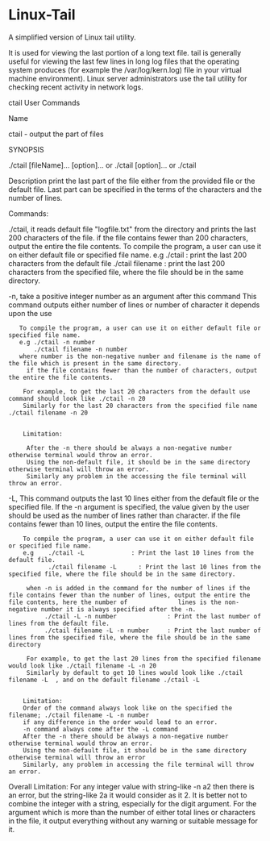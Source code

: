 # Linux-Tail

A simplified version of Linux tail utility.

It is used for viewing the last portion of a long text file. tail is generally useful for viewing the last few lines in long log files that the operating system produces (for example the /var/log/kern.log) file in your virtual machine environment). Linux server administrators use the tail utility for checking recent activity in network logs.

ctail   User Commands

Name
  
   ctail - output the part of files

SYNOPSIS
   
   ./ctail [fileName]... [option]...
     or
   ./ctail [option]...
     or
   ./ctail 

Description
   print the last part of the file either from the provided file or the default file. 
   Last part can be specified in the terms of the characters and the number of lines.
  
Commands:
   
   ./ctail, it reads default file "logfile.txt" from the directory and prints the last 200 characters of the file.
            if the file contains fewer than 200 characters, output the entire the file contents.
            To compile the program, a user can use it on either default file or specified file name.
            e.g ./ctail                : print the last 200 characters from the default file
                ./ctail filename       : print the last 200 characters from the specified file, where the file should be in the same directory.
 
    
   -n,  take a positive integer number as an argument after this command
        This command outputs either number of lines or number of character it depends upon the use
 
       To compile the program, a user can use it on either default file or specified file name.
       e.g ./ctail -n number 
           ./ctail filename -n number  
       where number is the non-negative number and filename is the name of the file which is present in the same directory.
         if the file contains fewer than the number of characters, output the entire the file contents.

        For example, to get the last 20 characters from the default use command should look like ./ctail -n 20
        Similarly for the last 20 characters from the specified file name  ./ctail filename -n 20
         
   
        Limitation:
 
         After the -n there should be always a non-negative number otherwise terminal would throw an error.
         Using the non-default file, it should be in the same directory otherwise terminal will throw an error.
         Similarly any problem in the accessing the file terminal will throw an error.
   

   -L,  This command outputs the last 10 lines either from the default file or the specified file. If the -n argument is
        specified, the value given by the user should be used as the number of lines rather than character.
        if the file contains fewer than 10 lines, output the entire the file contents.
 
        To compile the program, a user can use it on either default file or specified file name.
        e.g    ./ctail -L             : Print the last 10 lines from the default file.
               ./ctail filename -L      : Print the last 10 lines from the specified file, where the file should be in the same directory.
 
         when -n is added in the command for the number of lines if the file contains fewer than the number of lines, output the entire the file contents, here the number of              lines is the non-negative number it is always specified after the -n. 
              ./ctail -L -n number              : Print the last number of lines from the default file.
              ./ctail filename -L -n number     : Print the last number of lines from the specified file, where the file should be in the same directory

         For example, to get the last 20 lines from the specified filename would look like ./ctail filename -L -n 20
         Similarly by default to get 10 lines would look like ./ctail filename -L  , and on the default filename ./ctail -L
       
        
        Limitation:
        Order of the command always look like on the specified the filename; ./ctail filename -L -n number 
        if any difference in the order would lead to an error.
        -n command always come after the -L command
        After the -n there should be always a non-negative number otherwise terminal would throw an error.
        Using the non-default file, it should be in the same directory otherwise terminal will throw an error
        Similarly, any problem in accessing the file terminal will throw an error. 
  
Overall Limitation:
      For any integer value with string-like -n a2 then there is an error, but the string-like 2a it would consider as it 2.
      It is better not to combine the integer with a string, especially for the digit argument.
      For the argument which is more than the number of either total lines or characters in the file, it output everything without any warning or suitable message for it.
